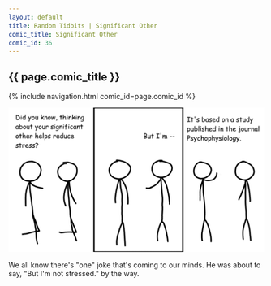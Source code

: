 ```yaml
---
layout: default
title: Random Tidbits | Significant Other
comic_title: Significant Other
comic_id: 36
---
```


## {{ page.comic_title }}

{% include navigation.html comic_id=page.comic_id %}

![](/assets/images/36.png)

We all know there's "one" joke that's coming to our minds. He was about to say, "But I'm not stressed." by the way.
